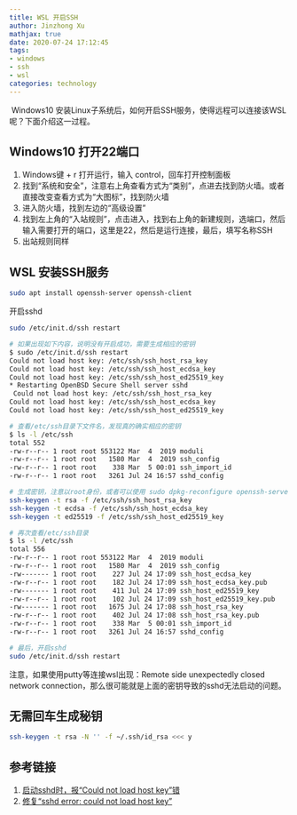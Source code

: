 ```yaml
---
title: WSL 开启SSH
author: Jinzhong Xu
mathjax: true
date: 2020-07-24 17:12:45
tags:
- windows
- ssh
- wsl
categories: technology
---
```


​	Windows10 安装Linux子系统后，如何开启SSH服务，使得远程可以连接该WSL呢？下面介绍这一过程。

<!--more-->

## Windows10 打开22端口

1. Windows键 + r 打开运行，输入 control，回车打开控制面板
2. 找到“系统和安全”，注意右上角查看方式为“类别”，点进去找到防火墙。或者直接改变查看方式为“大图标”，找到防火墙
3. 进入防火墙，找到左边的“高级设置”
4. 找到左上角的“入站规则”，点击进入，找到右上角的新建规则，选端口，然后输入需要打开的端口，这里是22，然后是运行连接，最后，填写名称SSH
5. 出站规则同样

## WSL 安装SSH服务

```bash
sudo apt install openssh-server openssh-client
```

开启sshd

```bash
sudo /etc/init.d/ssh restart

# 如果出现如下内容，说明没有开启成功，需要生成相应的密钥
$ sudo /etc/init.d/ssh restart
Could not load host key: /etc/ssh/ssh_host_rsa_key
Could not load host key: /etc/ssh/ssh_host_ecdsa_key
Could not load host key: /etc/ssh/ssh_host_ed25519_key
* Restarting OpenBSD Secure Shell server sshd
 Could not load host key: /etc/ssh/ssh_host_rsa_key
Could not load host key: /etc/ssh/ssh_host_ecdsa_key
Could not load host key: /etc/ssh/ssh_host_ed25519_key

# 查看/etc/ssh目录下文件名，发现真的确实相应的密钥
$ ls -l /etc/ssh
total 552
-rw-r--r-- 1 root root 553122 Mar  4  2019 moduli
-rw-r--r-- 1 root root   1580 Mar  4  2019 ssh_config
-rw-r--r-- 1 root root    338 Mar  5 00:01 ssh_import_id
-rw-r--r-- 1 root root   3261 Jul 24 16:57 sshd_config

# 生成密钥，注意以root身份，或者可以使用 sudo dpkg-reconfigure openssh-server，参考连接2
ssh-keygen -t rsa -f /etc/ssh/ssh_host_rsa_key
ssh-keygen -t ecdsa -f /etc/ssh/ssh_host_ecdsa_key
ssh-keygen -t ed25519 -f /etc/ssh/ssh_host_ed25519_key

# 再次查看/etc/ssh目录
$ ls -l /etc/ssh
total 556
-rw-r--r-- 1 root root 553122 Mar  4  2019 moduli
-rw-r--r-- 1 root root   1580 Mar  4  2019 ssh_config
-rw------- 1 root root    227 Jul 24 17:09 ssh_host_ecdsa_key
-rw-r--r-- 1 root root    182 Jul 24 17:09 ssh_host_ecdsa_key.pub
-rw------- 1 root root    411 Jul 24 17:09 ssh_host_ed25519_key
-rw-r--r-- 1 root root    102 Jul 24 17:09 ssh_host_ed25519_key.pub
-rw------- 1 root root   1675 Jul 24 17:08 ssh_host_rsa_key
-rw-r--r-- 1 root root    402 Jul 24 17:08 ssh_host_rsa_key.pub
-rw-r--r-- 1 root root    338 Mar  5 00:01 ssh_import_id
-rw-r--r-- 1 root root   3261 Jul 24 16:57 sshd_config

# 最后，开启sshd
sudo /etc/init.d/ssh restart
```

注意，如果使用putty等连接wsl出现：Remote side unexpectedly closed network connection，那么很可能就是上面的密钥导致的sshd无法启动的问题。

## 无需回车生成秘钥

```bash
ssh-keygen -t rsa -N '' -f ~/.ssh/id_rsa <<< y
```

## 参考链接

1. [启动sshd时，报“Could not load host key”错](https://www.cnblogs.com/netonline/p/7410586.html)
2. [修复“sshd error: could not load host key”](https://www.jianshu.com/p/bf7daa4250b6)